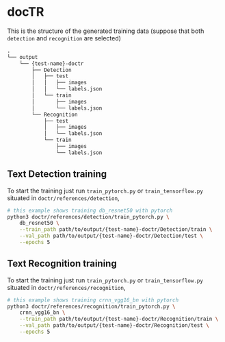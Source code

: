 # docTR
This is the structure of the generated training data (suppose that both `detection` and `recognition` are selected)
```txt
.
└── output
    └── {test-name}-doctr
        ├── Detection
        │   ├── test
        │   │   ├── images
        │   │   └── labels.json
        │   └── train
        │       ├── images
        │       └── labels.json
        └── Recognition
            ├── test
            │   ├── images
            │   └── labels.json
            └── train
                ├── images
                └── labels.json
```
## Text Detection training
To start the training just run `train_pytorch.py` or `train_tensorflow.py` situated in `doctr/references/detection`, 
```bash
# this example shows training db_resnet50 with pytorch
python3 doctr/references/detection/train_pytorch.py \
    db_resnet50 \
    --train_path path/to/output/{test-name}-doctr/Detection/train \
    --val_path path/to/output/{test-name}-doctr/Detection/test \
    --epochs 5
```
## Text Recognition training
To start the training just run `train_pytorch.py` or `train_tensorflow.py` situated in `doctr/references/recognition`, 
```bash
# this example shows training crnn_vgg16_bn with pytorch
python3 doctr/references/recognition/train_pytorch.py \
    crnn_vgg16_bn \
    --train_path path/to/output/{test-name}-doctr/Recognition/train \
    --val_path path/to/output/{test-name}-doctr/Recognition/test \
    --epochs 5
```